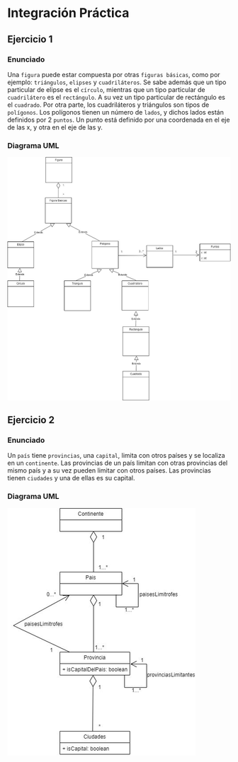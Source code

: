 # Integración Práctica

## Ejercicio 1

### Enunciado

Una `figura` puede estar compuesta por otras `figuras básicas`, como por ejemplo: `triángulos`, `elipses` y `cuadriláteros`.
Se sabe además que un tipo particular de elipse es el `círculo`, mientras que un tipo particular de `cuadrilátero` es el
`rectángulo`. A su vez un tipo particular de rectángulo es el `cuadrado`. Por otra parte, los cuadriláteros y triángulos son
tipos de `polígonos`. Los polígonos tienen un número de `lados`, y dichos lados están definidos por 2 `puntos`.
Un punto está definido por una coordenada en el eje de las x, y otra en el eje de las y.

### Diagrama UML

![01-uml](/images/01-uml.jpg)

## Ejercicio 2

### Enunciado

Un `país` tiene `provincias`, una `capital`, limita con otros países y se localiza en un `continente`. 
Las provincias de un país limitan con otras provincias del mismo país y a su vez pueden limitar con otros países.
Las provincias tienen `ciudades` y una de ellas es su capital.

### Diagrama UML

![02-uml](/images/02-uml.jpg)